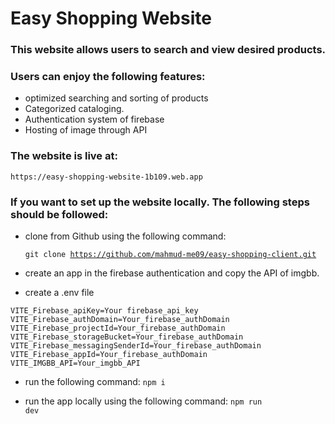 # Easy Shopping Website

### This website allows users to search and view desired products.

### Users can enjoy the following features:

- optimized searching and sorting of products
- Categorized cataloging.
- Authentication system of firebase
- Hosting of image through API

### The website is live at: 
    https://easy-shopping-website-1b109.web.app

### If you want to set up the website locally. The following steps should be followed:

- clone from Github using the following command:

    <code>git clone https://github.com/mahmud-me09/easy-shopping-client.git</code>
- create an app in the firebase authentication and copy the API of imgbb. 
- create a .env file

<code>VITE_Firebase_apiKey=Your firebase_api_key
    VITE_Firebase_authDomain=Your_firebase_authDomain
    VITE_Firebase_projectId=Your_firebase_authDomain
    VITE_Firebase_storageBucket=Your_firebase_authDomain
    VITE_Firebase_messagingSenderId=Your_firebase_authDomain
    VITE_Firebase_appId=Your_firebase_authDomain
    VITE_IMGBB_API=Your_imgbb_API</code>


- run the following command:
    <code>npm i</code>

- run the app locally using the following command:
    <code>npm run dev</code>
